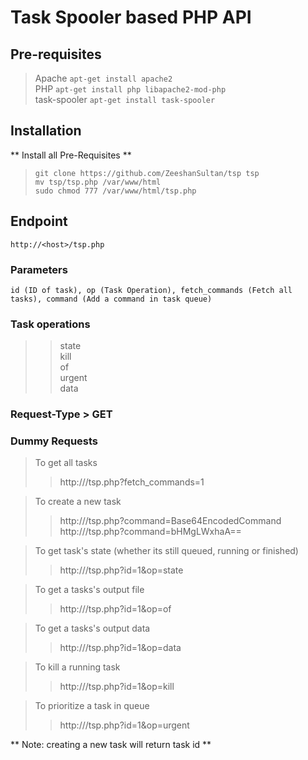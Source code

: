 # Task Spooler based PHP API  
  
## Pre-requisites  
 > Apache `apt-get install apache2`  
 > PHP `apt-get install php libapache2-mod-php`  
 > task-spooler `apt-get install task-spooler`  
  
## Installation  
** Install all Pre-Requisites **  
> `git clone https://github.com/ZeeshanSultan/tsp tsp`  
> `mv tsp/tsp.php /var/www/html`  
> `sudo chmod 777 /var/www/html/tsp.php`  
  
## Endpoint  
`http://<host>/tsp.php`  
  
### Parameters  
`id (ID of task), op (Task Operation), fetch_commands (Fetch all tasks), command (Add a command in task queue)`  
  
### Task operations  
>> state  
>> kill  
>> of  
>> urgent  
>> data  
  
### Request-Type > GET  
  
### Dummy Requests  
> To get all tasks  
>> http://<host>/tsp.php?fetch_commands=1  

> To create a new task  
>> http://<host>/tsp.php?command=Base64EncodedCommand  
>> http://<host>/tsp.php?command=bHMgLWxhaA==  
  
> To get task's state (whether its still queued, running or finished)  
>> http://<host>/tsp.php?id=1&op=state  
  
> To get a tasks's output file  
>> http://<host>/tsp.php?id=1&op=of  
  
> To get a tasks's output data  
>> http://<host>/tsp.php?id=1&op=data  
  
> To kill a running task  
>> http://<host>/tsp.php?id=1&op=kill  
  
> To prioritize a task in queue  
>> http://<host>/tsp.php?id=1&op=urgent  
  
  
** Note: creating a new task will return task id **  
